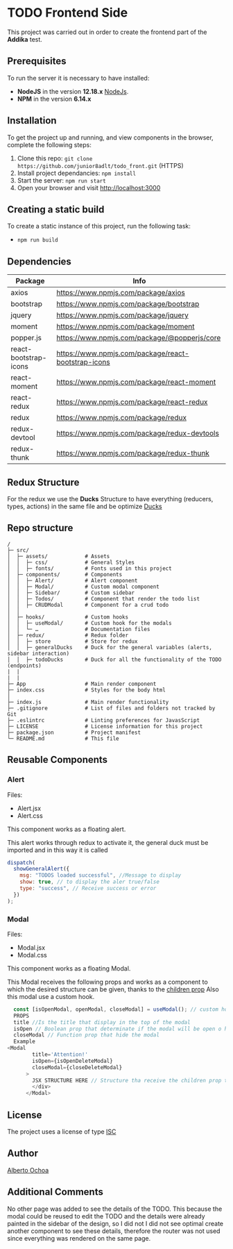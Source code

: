 # TODO Frontend Side

This project was carried out in order to create the frontend part of the **Addika** test.

## Prerequisites

To run the server it is necessary to have installed:

- **NodeJS** in the version **12.18.x** [NodeJs](https://nodejs.org/en/blog/release/v12.18.4/).
- **NPM** in the version **6.14.x**

## Installation

To get the project up and running, and view components in the browser, complete the following steps:

1. Clone this repo: `git clone https://github.com/junior8adlt/todo_front.git` (HTTPS)
2. Install project dependancies: `npm install`
3. Start the server: `npm run start`
4. Open your browser and visit <http://localhost:3000>

## Creating a static build

To create a static instance of this project, run the following task:

- `npm run build`

## Dependencies

| Package               | Info                                                |
| --------------------- | --------------------------------------------------- |
| axios                 | https://www.npmjs.com/package/axios                 |
| bootstrap             | https://www.npmjs.com/package/bootstrap             |
| jquery                | https://www.npmjs.com/package/jquery                |
| moment                | https://www.npmjs.com/package/moment                |
| popper.js             | https://www.npmjs.com/package/@popperjs/core        |
| react-bootstrap-icons | https://www.npmjs.com/package/react-bootstrap-icons |
| react-moment          | https://www.npmjs.com/package/react-moment          |
| react-redux           | https://www.npmjs.com/package/react-redux           |
| redux                 | https://www.npmjs.com/package/redux                 |
| redux-devtool         | https://www.npmjs.com/package/redux-devtools        |
| redux-thunk           | https://www.npmjs.com/package/redux-thunk           |

## Redux Structure

For the redux we use the **Ducks** Structure to have everything (reducers, types, actions) in the same file and be optimize
[Ducks](https://github.com/erikras/ducks-modular-redux)

## Repo structure

```
/
├─ src/
│  ├─ assets/            # Assets
│  │  ├─ css/            # General Styles
│  │  ├─ fonts/          # Fonts used in this project
│  ├─ components/        # Components
│  │  ├─ Alert/          # Alert component
│  │  ├─ Modal/          # Custom modal component
│  │  ├─ Sidebar/        # Custom sidebar
│  │  ├─ Todos/          # Component that render the todo list
│  │  ├─ CRUDModal       # Component for a crud todo
│  │
│  ├─ hooks/             # Custom hooks
│  │  ├─ useModal/       # Custom hook for the modals
│  │  └─ …               # Documentation files
│  ├─ redux/             # Redux folder
│  │  ├─ store           # Store for redux
│  │  ├─ generalDucks    # Duck for the general variables (alerts, sidebar interaction)
│  │  ├─ todoDucks       # Duck for all the functionality of the TODO (endpoints)
|  |
|  |
├─ App                   # Main render component
├─ index.css             # Styles for the body html
│
├─ index.js              # Main render functionality
├─ .gitignore            # List of files and folders not tracked by Git
├─ .eslintrc             # Linting preferences for JavasScript
├─ LICENSE               # License information for this project
├─ package.json          # Project manifest
└─ README.md             # This file
```

## Reusable Components

### Alert

Files:

- Alert.jsx
- Alert.css

This component works as a floating alert.

This alert works through redux to activate it, the general duck must be imported and in this way it is called

```javascript
dispatch(
  showGeneralAlert({
    msg: "TODOS loaded successful", //Message to display
    show: true, // to display the aler true/false
    type: "success", // Receive success or error
  })
);
```

### Modal

Files:

- Modal.jsx
- Modal.css

This component works as a floating Modal.

This Modal receives the following props and works as a component to which the desired structure can be given, thanks to the [children prop](https://codeburst.io/a-quick-intro-to-reacts-props-children-cb3d2fce4891)
Also this modal use a custom hook.

```javascript
  const [isOpenModal, openModal, closeModal] = useModal(); // custom hook
  PROPS
  title //Is the title that display in the top of the modal
  isOpen // Boolean prop that determinate if the modal will be open o hide
  closeModal // Function prop that hide the modal
  Example
<Modal
        title='Attention!'
        isOpen={isOpenDeleteModal}
        closeModal={closeDeleteModal}
      >
        JSX STRUCTURE HERE // Structure tha receive the children prop to render custom jsx or html
        </div>
      </Modal>

```

## License

The project uses a license of type [ISC](https://opensource.org/licenses/ISC)

## Author

[Alberto Ochoa](https://www.linkedin.com/in/alberto-ochoa-de-la-torre-340410171/)

## Additional Comments

No other page was added to see the details of the TODO.
This because the modal could be reused to edit the TODO and the details were already painted in the sidebar of the design, so I did not I did not see optimal create another component to see these details, therefore the router was not used since everything was rendered on the same page.
